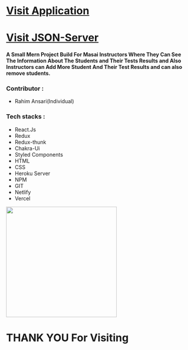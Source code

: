 <h1><a href="https://csb-opo7lb.netlify.app/" target="_blank">Visit Application</a></h1>
<h1><a href="https://rahimansari.herokuapp.com/rahi" target="_blank">Visit JSON-Server</a></h1>
<h4>A Small Mern Project Build For Masai Instructors Where They Can See The Information About The Students and Their Tests
  Results and Also Instructors can Add More Student And Their Test Results and can also remove students.
  </h4>

<h3>Contributor : </h3>
<ul>
  <li>Rahim Ansari(Individual)</li>
</ul>

<h3>Tech stacks : </h3>
<ul>
 <li>React.Js</li>
  <li>Redux</li>
  <li>Redux-thunk</li>
  <li>Chakra-Ui</li>
  <li>Styled Components</li>
  <li>HTML</li>
  <li> CSS</li>
  <li>Heroku Server</li>
  <li>NPM</li>
  <li>GIT</li>
  <li>Netlify</li>
  <li>Vercel</li>
</ul>

<img src="https://64.media.tumblr.com/d0635fa4e4bf417b33f24bd481c21f88/tumblr_ppcabrYCWy1ue08b9o1_540.gif" width="300" />
<h1>THANK YOU For Visiting</h1>
